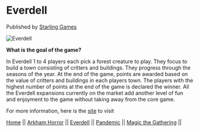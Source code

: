 # Everdell

Published by [Starling Games](https://starling-games-tt.squarespace.com/our-games)

![Everdell](https://cf.geekdo-images.com/fjE7V5LNq31yVEW_yuqI-Q__imagepage/img/ijYTk6KGtxLRdIvLsGar13ZHs4c=/fit-in/900x600/filters:no_upscale():strip_icc()/pic3918905.png)

**What is the goal of the game?**

In Everdell 1 to 4 players each pick a forest creature to play. They focus to build a town consisting of critters and buildings. They progress through the seasons of the year. At the end of the game, points are awarded based on the value of critters and buildings in each players town.  The players with the highest number of points at the end of the game is declared the winner.  All the Everdell expansions currently on the market add another level of fun and enjoyment to the game without taking away from the core game.

For more information, here is the [site](https://boardgamegeek.com/boardgame/199792/everdell) to visit

[Home](https://github.com/Dwalden2021/MarkdownOnGithub/blob/main/README.md) || 
[Arkham Horror](https://github.com/Dwalden2021/MarkdownOnGithub/blob/main/ArkhamHorror.md) || 
[Everdell](https://github.com/Dwalden2021/MarkdownOnGithub/blob/main/Everdell.md) || 
[Pandemic](https://github.com/Dwalden2021/MarkdownOnGithub/blob/main/Pandemic.md) || 
[Magic the Gathering](https://github.com/Dwalden2021/MarkdownOnGithub/blob/main/MTG.md) || 
